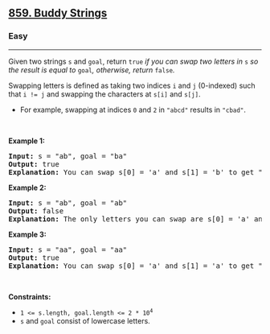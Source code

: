 <h2><a href="https://leetcode.com/problems/buddy-strings/">859. Buddy Strings</a></h2><h3>Easy</h3><hr><div><p>Given two strings <code>s</code> and <code>goal</code>, return <code>true</code><em> if you can swap two letters in </em><code>s</code><em> so the result is equal to </em><code>goal</code><em>, otherwise, return </em><code>false</code><em>.</em></p>

<p>Swapping letters is defined as taking two indices <code>i</code> and <code>j</code> (0-indexed) such that <code>i != j</code> and swapping the characters at <code>s[i]</code> and <code>s[j]</code>.</p>

<ul>
	<li>For example, swapping at indices <code>0</code> and <code>2</code> in <code>"abcd"</code> results in <code>"cbad"</code>.</li>
</ul>

<p>&nbsp;</p>
<p><strong class="example">Example 1:</strong></p>

<pre style="position: relative;"><strong>Input:</strong> s = "ab", goal = "ba"
<strong>Output:</strong> true
<strong>Explanation:</strong> You can swap s[0] = 'a' and s[1] = 'b' to get "ba", which is equal to goal.
<div class="open_grepper_editor" title="Edit &amp; Save To Grepper"></div></pre>

<p><strong class="example">Example 2:</strong></p>

<pre style="position: relative;"><strong>Input:</strong> s = "ab", goal = "ab"
<strong>Output:</strong> false
<strong>Explanation:</strong> The only letters you can swap are s[0] = 'a' and s[1] = 'b', which results in "ba" != goal.
<div class="open_grepper_editor" title="Edit &amp; Save To Grepper"></div></pre>

<p><strong class="example">Example 3:</strong></p>

<pre style="position: relative;"><strong>Input:</strong> s = "aa", goal = "aa"
<strong>Output:</strong> true
<strong>Explanation:</strong> You can swap s[0] = 'a' and s[1] = 'a' to get "aa", which is equal to goal.
<div class="open_grepper_editor" title="Edit &amp; Save To Grepper"></div></pre>

<p>&nbsp;</p>
<p><strong>Constraints:</strong></p>

<ul>
	<li><code>1 &lt;= s.length, goal.length &lt;= 2 * 10<sup>4</sup></code></li>
	<li><code>s</code> and <code>goal</code> consist of lowercase letters.</li>
</ul>
</div>